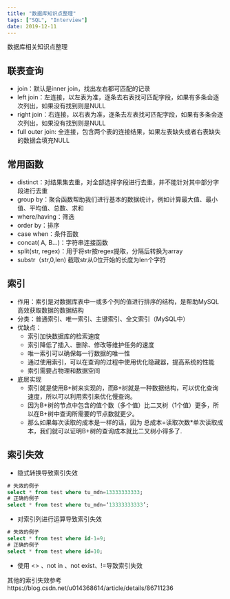 ```yaml
---
title: "数据库知识点整理"
tags: ["SQL", "Interview"]
date: 2019-12-11
---
```


数据库相关知识点整理

<!--more-->

## 联表查询

- join：默认是inner join，找出左右都可匹配的记录
- left join：左连接，以左表为准，逐条去右表找可匹配字段，如果有多条会逐次列出，如果没有找到则是NULL
- right join：右连接，以右表为准，逐条去左表找可匹配字段，如果有多条会逐次列出，如果没有找到则是NULL
- full outer join: 全连接，包含两个表的连接结果，如果左表缺失或者右表缺失的数据会填充NULL

## 常用函数

- distinct：对结果集去重，对全部选择字段进行去重，并不能针对其中部分字段进行去重
- group by：聚合函数帮助我们进行基本的数据统计，例如计算最大值、最小值、平均值、总数、求和
- where/having：筛选
- order by：排序
- case when：条件函数
- concat( A, B...)：字符串连接函数
- split(str, regex)：用于将str按regex提取，分隔后转换为array
- substr（str,0,len) 截取str从0位开始的长度为len个字符

## 索引

- 作用：索引是对数据库表中一或多个列的值进行排序的结构，是帮助MySQL高效获取数据的数据结构
- 分类：普通索引、唯一索引、主键索引、全文索引（MySQL中）
- 优缺点：
    - 索引加快数据库的检索速度
    - 索引降低了插入、删除、修改等维护任务的速度
    - 唯一索引可以确保每一行数据的唯一性
    - 通过使用索引，可以在查询的过程中使用优化隐藏器，提高系统的性能
    - 索引需要占物理和数据空间
- 底层实现
    - 索引就是使用B+树来实现的，而B+树就是一种数据结构，可以优化查询速度，所以可以利用索引来优化慢查询。
    - 因为B+树的节点中包含的值个数（多个值）比二叉树（1个值）更多，所以在B+树中查询所需要的节点数就更少。
    - 那么如果每次读取的成本是一样的话，因为 总成本=读取次数*单次读取成本，我们就可以证明B+树的查询成本就比二叉树小得多了.

## 索引失效
- 隐式转换导致索引失效

```sql
# 失效的例子
select * from test where tu_mdn=13333333333;
# 正确的例子
select * from test where tu_mdn=‘13333333333’;
```

- 对索引列进行运算导致索引失效

```sql
# 失效的例子
select * from test where id-1=9;
# 正确的例子
select * from test where id=10;
```

- 使用 <> 、not in 、not exist、!=导致索引失效

其他的索引失效参考https://blog.csdn.net/u014368614/article/details/86711236